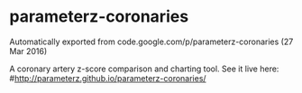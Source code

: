 # parameterz-coronaries
Automatically exported from code.google.com/p/parameterz-coronaries (27 Mar 2016)

A coronary artery z-score comparison and charting tool. See it live here:
#http://parameterz.github.io/parameterz-coronaries/

